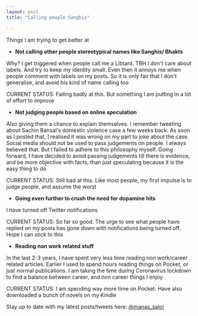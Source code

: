 ```yaml
---
layout: post
title: "Calling people Sanghis"

---
```


Things I am trying to get better at

- **Not calling other people stereotypical names like Sanghis/ Bhakts**

Why? I get triggered when people call me a Libtard. TBH I don't care about labels. And try to keep my identity small. Even then it annoys me when people comment with labels on my posts. So it is only fair that I don't generalise, and avoid his kind of name calling too

CURRENT STATUS: Failing badly at this. But something I am putting in a lot of effort to improve

- **Not judging people based on online speculation**

Also giving them a chance to explain themselves. I remember tweeting about Sachin Bansal's domestic violence case a few weeks back. As soon as I posted that, I realised it was wrong on my part to joke about the case. Social media should not be used to pass judgements on people. I always believed that. But I failed to adhere to this philosophy myself. Going forward, I have decided to avoid passing judgements till there is evidence, and be more objective with facts, than just speculating because it is the easy thing to do

CURRENT STATUS: Still bad at this. Like most people, my first impulse is to judge people, and assume the worst

- **Going even further to crush the need for dopamine hits**

I have turned off Twitter notifications

CURRENT STATUS: So far so good. The urge to see what people have replied on my posts has gone down with notifications being turned off. Hope I can stick to this

- **Reading non work related stuff**

In the last 2-3 years, I have spent very less time reading non work/career related articles. Earlier I used to spend hours reading things on Pocket, or just normal publications. I am taking the time during Coronavirus lockdown to find a balance between career, and non career things I enjoy

CURRENT STATUS: I am spending way more time on Pocket. Have also downloaded a bunch of novels on my Kindle

Stay up to date with my latest posts/tweets here: [@manas_saloi](http://twitter.com/manas_saloi)
